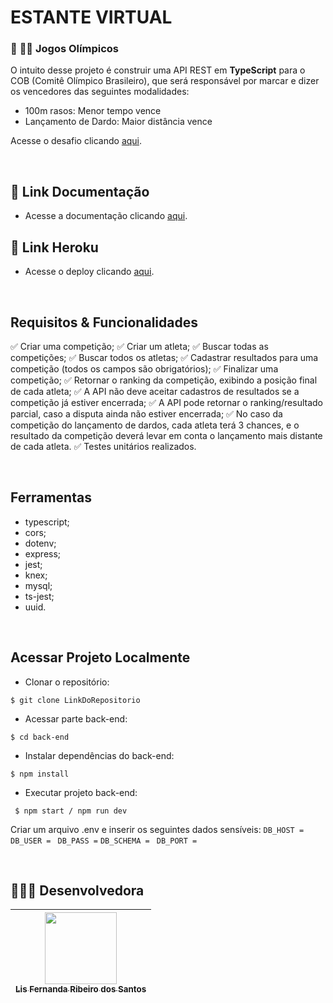# ESTANTE VIRTUAL 
### :dart: :running_woman: Jogos Olímpicos 
O intuito desse projeto é construir uma API REST em **TypeScript** para o COB (Comitê Olímpico Brasileiro), que será responsável por marcar e dizer os vencedores das seguintes modalidades:

- 100m rasos: Menor tempo vence
- Lançamento de Dardo: Maior distância vence

Acesse o desafio clicando [aqui](https://github.com/estantevirtual/teste_ev).

<br>

## 🔗 Link Documentação
 - Acesse a documentação clicando [aqui](https://documenter.getpostman.com/view/20352183/VUjLJS4p).
 
## 🔗 Link Heroku
- Acesse o deploy clicando [aqui](https://shaw-estante-virtual.herokuapp.com/).

<br>

## Requisitos & Funcionalidades
✅ Criar uma competição;
✅ Criar um atleta;
✅ Buscar todas as competições;
✅ Buscar todos os atletas;
✅ Cadastrar resultados para uma competição (todos os campos são obrigatórios);
✅ Finalizar uma competição;
✅ Retornar o ranking da competição, exibindo a posição final de cada atleta;
✅ A API não deve aceitar cadastros de resultados se a competição já estiver encerrada;
✅ A API pode retornar o ranking/resultado parcial, caso a disputa ainda não estiver encerrada;
✅ No caso da competição do lançamento de dardos, cada atleta terá 3 chances, e o resultado da competição deverá levar em conta o lançamento mais distante de cada atleta.
✅ Testes unitários realizados. 

<br>

## Ferramentas
- typescript;
- cors;
- dotenv;
- express;
- jest;
- knex;
- mysql;
- ts-jest;
- uuid.

<br>

## Acessar Projeto Localmente

- Clonar o repositório:
```
$ git clone LinkDoRepositorio
```

- Acessar parte back-end:
```
$ cd back-end
```

- Instalar dependências do back-end:
```
$ npm install
```

- Executar projeto back-end:
```
 $ npm start / npm run dev
 ```

 Criar um arquivo .env e inserir os seguintes dados sensíveis: 
 ```DB_HOST = ```
 ```DB_USER = ```
``` DB_PASS = ```
 ```DB_SCHEMA = ```
``` DB_PORT = ```

<br>

## 👩🏻‍💻 Desenvolvedora
[<img src="https://avatars.githubusercontent.com/u/99182969?v=4" width=115><br><sub>Lis Fernanda Ribeiro dos Santos</sub>](https://github.com/lisfribeiro) |
| :---: |
